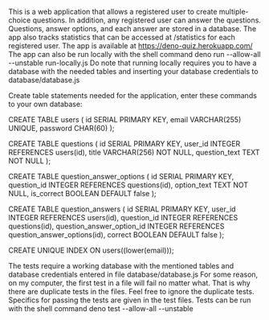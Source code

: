 This is a web application that allows a registered user to create multiple-choice questions. In addition,
any registered user can answer the questions. Questions, answer options, and each answer are stored in a database.
The app also tracks statistics that can be accessed at /statistics for each registered user.
The app is available at https://deno-quiz.herokuapp.com/
The app can also be run locally with the shell command deno run --allow-all --unstable run-locally.js
Do note that running locally requires you to have a database with the needed tables and inserting your database credentials to database/database.js

Create table statements needed for the application, enter these commands to your own database:

CREATE TABLE users (
  id SERIAL PRIMARY KEY,
  email VARCHAR(255) UNIQUE,
  password CHAR(60)
);

CREATE TABLE questions (
  id SERIAL PRIMARY KEY,
  user_id INTEGER REFERENCES users(id),
  title VARCHAR(256) NOT NULL,
  question_text TEXT NOT NULL
);

CREATE TABLE question_answer_options (
  id SERIAL PRIMARY KEY,
  question_id INTEGER REFERENCES questions(id),
  option_text TEXT NOT NULL,
  is_correct BOOLEAN DEFAULT false
);

CREATE TABLE question_answers (
  id SERIAL PRIMARY KEY,
  user_id INTEGER REFERENCES users(id),
  question_id INTEGER REFERENCES questions(id),
  question_answer_option_id INTEGER REFERENCES question_answer_options(id),
  correct BOOLEAN DEFAULT false
);

CREATE UNIQUE INDEX ON users((lower(email)));

The tests require a working database with the mentioned tables and database credentials
entered in file database/database.js
For some reason, on my computer, the first test in a file will fail no matter what.
That is why there are duplicate tests in the files.
Feel free to ignore the duplicate tests.
Specifics for passing the tests are given in the test files.
Tests can be run with the shell command deno test --allow-all --unstable